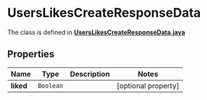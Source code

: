 

# UsersLikesCreateResponseData

The class is defined in **[UsersLikesCreateResponseData.java](../../src/main/java/example/micronaut/model/UsersLikesCreateResponseData.java)**

## Properties

Name | Type | Description | Notes
------------ | ------------- | ------------- | -------------
**liked** | `Boolean` |  |  [optional property]



